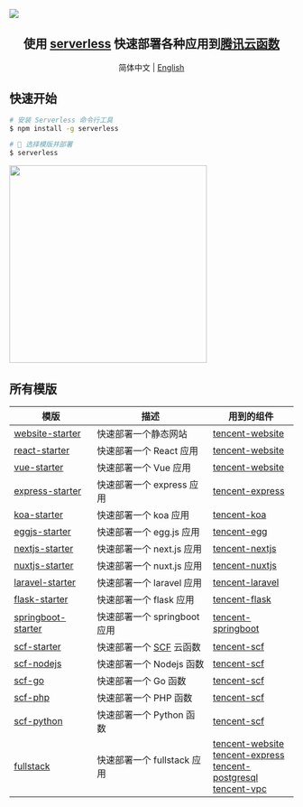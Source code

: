 ![](https://i.v2ex.co/31A64dZd.png)

<h2 align="center">
  <b>使用 <a href="https://github.com/serverless/serverless">serverless</a> 快速部署各种应用到<a href="https://cloud.tencent.com/product/sls">腾讯云函数</a></b>
</h2>

<p align="center">
  <span>简体中文</span> |
  <a href="./README_EN.md">English</a>
</p>

## 快速开始

```bash
# 安装 Serverless 命令行工具
$ npm install -g serverless

# 🤞 选择模版并部署
$ serverless
```

<img src="https://i.v2ex.co/wdyWJYPY.gif" height="350" align="center">


## 所有模版

| 模版 | 描述 | 用到的组件
| --- | --- | --- |
| [website-starter](./website-starter) | 快速部署一个静态网站 | [tencent-website](https://github.com/serverless-components/tencent-website) |
| [react-starter](./react-starter) | 快速部署一个 React 应用  | [tencent-website](https://github.com/serverless-components/tencent-website) |
| [vue-starter](./vue-starter) | 快速部署一个 Vue 应用 | [tencent-website](https://github.com/serverless-components/tencent-website) |
| [express-starter](./express-starter) | 快速部署一个 express 应用 | [tencent-express](https://github.com/serverless-components/tencent-express) |
| [koa-starter](./koa-starter) | 快速部署一个 koa 应用 |  [tencent-koa](https://github.com/serverless-components/tencent-koa) |
| [eggjs-starter](./egg-starter) | 快速部署一个 egg.js 应用 | [tencent-egg](https://github.com/serverless-components/tencent-egg) |
| [nextjs-starter](./nextjs-starter) | 快速部署一个 next.js 应用 | [tencent-nextjs](https://github.com/serverless-components/tencent-nextjs) |
| [nuxtjs-starter](./nuxtjs-starter) | 快速部署一个 nuxt.js 应用 | [tencent-nuxtjs](https://github.com/serverless-components/tencent-nuxtjs) |
| [laravel-starter](./laravel-starter) | 快速部署一个 laravel 应用 | [tencent-laravel](https://github.com/serverless-components/tencent-laravel) |
| [flask-starter](./flask-starter) | 快速部署一个 flask 应用 | [tencent-flask](https://github.com/serverless-components/tencent-flask) |
| [springboot-starter](./springboot-starter) | 快速部署一个 springboot 应用 | [tencent-springboot](https://github.com/serverless-components/tencent-springboot) |
| [scf-starter](./scf-starter) | 快速部署一个 [SCF](https://cloud.tencent.com/product/scf) 云函数 | [tencent-scf](https://github.com/serverless-components/tencent-scf) |
| [scf-nodejs](./scf-nodejs) | 快速部署一个 Nodejs 函数 | [tencent-scf](https://github.com/serverless-components/tencent-scf) |
| [scf-go](./scf-go) | 快速部署一个 Go 函数 | [tencent-scf](https://github.com/serverless-components/tencent-scf) |
| [scf-php](./scf-php) | 快速部署一个 PHP 函数 | [tencent-scf](https://github.com/serverless-components/tencent-scf) |
| [scf-python](./scf-python) | 快速部署一个 Python 函数 | [tencent-scf](https://github.com/serverless-components/tencent-scf) |
| [fullstack](./fullstack) | 快速部署一个 fullstack 应用 | [tencent-website](https://github.com/serverless-components/tencent-website) <br> [tencent-express](https://github.com/serverless-components/tencent-express) <br> [tencent-postgresql](https://github.com/serverless-components/tencent-postgresql) <br>  [tencent-vpc](https://github.com/serverless-components/tencent-vpc) |
